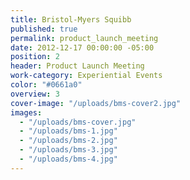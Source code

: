 ```yaml
---
title: Bristol-Myers Squibb
published: true
permalink: product_launch_meeting
date: 2012-12-17 00:00:00 -05:00
position: 2
header: Product Launch Meeting
work-category: Experiential Events
color: "#0661a0"
overview: 3
cover-image: "/uploads/bms-cover2.jpg"
images:
  - "/uploads/bms-cover.jpg"
  - "/uploads/bms-1.jpg"
  - "/uploads/bms-2.jpg"
  - "/uploads/bms-3.jpg"
  - "/uploads/bms-4.jpg"
---
```

